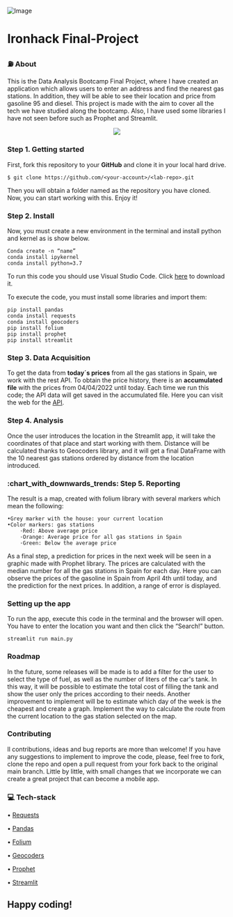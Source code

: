 ![Image](https://motor.elpais.com/wp-content/uploads/2017/06/2017_06_25_foster.jpg)

# Ironhack Final-Project


### :fuelpump: **About** 

This is the Data Analysis Bootcamp Final Project, where I have created an application which allows users to enter an address and find the nearest gas stations. In addition, they will be able to see their location and price from gasoline 95 and diesel.
This project is made with the aim to cover all the tech we have studied along the bootcamp. Also, I have used some libraries I have not seen before such as Prophet and Streamlit.   

<p align="center"><img src="https://media.giphy.com/media/3ohzdGGktYVpPRtgRy/giphy.gif"></p>


### **Step 1. Getting started**

First, fork this repository to your **GitHub** and clone it in your local hard drive. 

```
$ git clone https://github.com/<your-account>/<lab-repo>.git
```
Then you will obtain a folder named as the repository you have cloned. Now, you can start working with this. Enjoy it!

### **Step 2. Install** 

Now, you must create a new environment in the terminal and install python and kernel as is show below.
```
Conda create -n “name”
conda install ipykernel
conda install python=3.7
```
To run this code you should use Visual Studio Code. Click [here](https://docs.microsoft.com/es-es/visualstudio/mac/installation?view=vsmac-2019) to download it. 

To execute the code, you must install some libraries and import them:

```
pip install pandas
conda install requests
conda install geocoders
pip install folium
pip install prophet
pip install streamlit
```

### **Step 3. Data Acquisition**

To get the data from **today´s prices** from all the gas stations in Spain, we work with the rest API. To obtain the price history, there is an **accumulated file** with the prices from 04/04/2022 until today. Each time we run this code; the API data will get saved in the accumulated file. Here you can visit the web for the [API](https://sede.serviciosmin.gob.es/es-ES/datosabiertos/catalogo/precios-carburantes).

### **Step 4. Analysis**

Once the user introduces the location in the Streamlit app, it will take the coordinates of that place and start working with them. Distance will be calculated thanks to Geocoders library, and it will get a final DataFrame with the 10 nearest gas stations ordered by distance from the location introduced.

### :chart_with_downwards_trends: **Step 5. Reporting**

The result is a map, created with folium library with several markers which mean the following: 
    
    •Grey marker with the house: your current location
    •Color markers: gas stations
        ·Red: Above average price
        ·Orange: Average price for all gas stations in Spain
        ·Green: Below the average price

As a final step, a prediction for prices in the next week will be seen in a graphic made with Prophet library. The prices are calculated with the median number for all the gas stations in Spain for each day. Here you can observe the prices of the gasoline in Spain from April 4th until today, and the prediction for the next prices. In addition, a range of error is displayed.

### **Setting up the app**

To run the app, execute this code in the terminal and the browser will open. You have to enter the location you want and then click the “Search!” button.
````
streamlit run main.py 
````

### **Roadmap**

In the future, some releases will be made is to add a filter for the user to select the type of fuel, as well as the number of liters of the car's tank. In this way, it will be possible to estimate the total cost of filling the tank and show the user only the prices according to their needs.
Another improvement to implement will be to estimate which day of the week is the cheapest and create a graph.
Implement the way to calculate the route from the current location to the gas station selected on the map.

### **Contributing**

ll contributions, ideas and bug reports are more than welcome!
If you have any suggestions to implement to improve the code, please, feel free to fork, clone the repo and open a pull request from your fork back to the original main branch. Little by little, with small changes that we incorporate we can create a great project that can become a mobile app.

### :computer: **Tech-stack**

• [Requests](https://docs.python-requests.org/en/latest/)

• [Pandas](https://pandas.pydata.org/pandas-docs/stable/)

• [Folium](https://python-visualization.github.io/folium/modules.html)

• [Geocoders](https://geocoder.readthedocs.io/)

• [Prophet](https://facebook.github.io/prophet/)

• [Streamlit](https://streamlit.io/)

## Happy coding!


